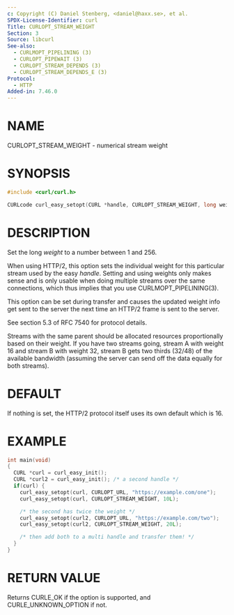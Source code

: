 ```yaml
---
c: Copyright (C) Daniel Stenberg, <daniel@haxx.se>, et al.
SPDX-License-Identifier: curl
Title: CURLOPT_STREAM_WEIGHT
Section: 3
Source: libcurl
See-also:
  - CURLMOPT_PIPELINING (3)
  - CURLOPT_PIPEWAIT (3)
  - CURLOPT_STREAM_DEPENDS (3)
  - CURLOPT_STREAM_DEPENDS_E (3)
Protocol:
  - HTTP
Added-in: 7.46.0
---
```


# NAME

CURLOPT_STREAM_WEIGHT - numerical stream weight

# SYNOPSIS

~~~c
#include <curl/curl.h>

CURLcode curl_easy_setopt(CURL *handle, CURLOPT_STREAM_WEIGHT, long weight);
~~~

# DESCRIPTION

Set the long *weight* to a number between 1 and 256.

When using HTTP/2, this option sets the individual weight for this particular
stream used by the easy *handle*. Setting and using weights only makes
sense and is only usable when doing multiple streams over the same
connections, which thus implies that you use CURLMOPT_PIPELINING(3).

This option can be set during transfer and causes the updated weight info get
sent to the server the next time an HTTP/2 frame is sent to the server.

See section 5.3 of RFC 7540 for protocol details.

Streams with the same parent should be allocated resources proportionally
based on their weight. If you have two streams going, stream A with weight 16
and stream B with weight 32, stream B gets two thirds (32/48) of the available
bandwidth (assuming the server can send off the data equally for both
streams).

# DEFAULT

If nothing is set, the HTTP/2 protocol itself uses its own default which is
16.

# EXAMPLE

~~~c
int main(void)
{
  CURL *curl = curl_easy_init();
  CURL *curl2 = curl_easy_init(); /* a second handle */
  if(curl) {
    curl_easy_setopt(curl, CURLOPT_URL, "https://example.com/one");
    curl_easy_setopt(curl, CURLOPT_STREAM_WEIGHT, 10L);

    /* the second has twice the weight */
    curl_easy_setopt(curl2, CURLOPT_URL, "https://example.com/two");
    curl_easy_setopt(curl2, CURLOPT_STREAM_WEIGHT, 20L);

    /* then add both to a multi handle and transfer them! */
  }
}
~~~

# RETURN VALUE

Returns CURLE_OK if the option is supported, and CURLE_UNKNOWN_OPTION if not.
